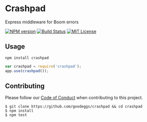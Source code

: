 # Crashpad

Express middleware for Boom errors

[![NPM version](http://img.shields.io/npm/v/crashpad.svg?style=flat-square)](https://www.npmjs.org/package/crashpad)
[![Build Status](http://img.shields.io/travis/goodeggs/crashpad.svg?style=flat-square)](https://travis-ci.org/goodeggs/crashpad)
[![MIT License](http://img.shields.io/badge/license-MIT-blue.svg?style=flat-square)](https://github.com/goodeggs/crashpad/blob/master/LICENSE.md)

## Usage

```
npm install crashpad
```

```javascript
var crashpad = require('crashpad');
app.use(crashpad());
```

## Contributing

Please follow our [Code of Conduct](https://github.com/goodeggs/crashpad/blob/master/CODE_OF_CONDUCT.md)
when contributing to this project.

```
$ git clone https://github.com/goodeggs/crashpad && cd crashpad
$ npm install
$ npm test
```
